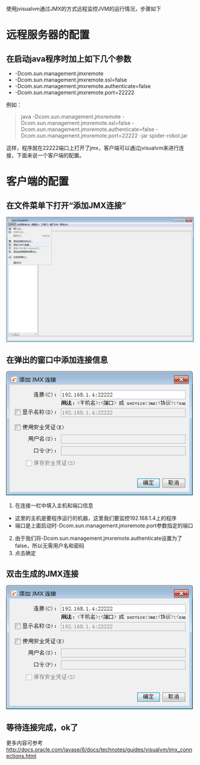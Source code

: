 使用jvisualvm通过JMX的方式远程监控JVM的运行情况，步骤如下

# 远程服务器的配置

## 在启动java程序时加上如下几个参数
 * -Dcom.sun.management.jmxremote 
 * -Dcom.sun.management.jmxremote.ssl=false 
 * -Dcom.sun.management.jmxremote.authenticate=false 
 * -Dcom.sun.management.jmxremote.port=22222
 
例如：

> java -Dcom.sun.management.jmxremote -Dcom.sun.management.jmxremote.ssl=false -Dcom.sun.management.jmxremote.authenticate=false -Dcom.sun.management.jmxremote.port=22222 -jar spider-robot.jar 

这样，程序就在22222端口上打开了jmx，客户端可以通过jvisualvm来进行连接，下面来说一个客户端的配置。

# 客户端的配置

## 在文件菜单下打开“添加JMX连接”

![png01](https://github.com/ronniewang/blog/blob/master/image/jvisualvm01.png)

## 在弹出的窗口中添加连接信息

![png02](https://github.com/ronniewang/blog/blob/master/image/jvisualvm02.png)

1. 在连接一栏中填入主机和端口信息
 * 这里的主机是要程序运行的机器，这里我们要监控192.168.1.4上的程序
 * 端口是上面启动时-Dcom.sun.management.jmxremote.port参数指定的端口
2. 由于我们将-Dcom.sun.management.jmxremote.authenticate设置为了false，所以无需用户名和密码
3. 点击确定

## 双击生成的JMX连接

![png02](https://github.com/ronniewang/blog/blob/master/image/jvisualvm02.png)

## 等待连接完成，ok了

更多内容可参考<http://docs.oracle.com/javase/6/docs/technotes/guides/visualvm/jmx_connections.html>
